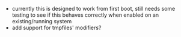 * currently this is designed to work from first boot, still needs some testing
  to see if this behaves correctly when enabled on an existing/running system
* add support for tmpfiles' modifiers?
